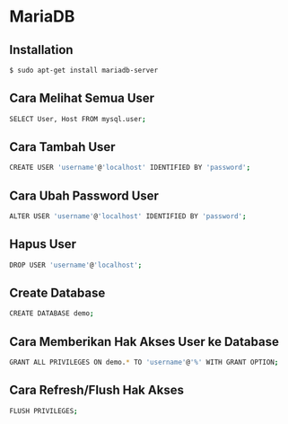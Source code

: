 # MariaDB

## Installation

```bash
$ sudo apt-get install mariadb-server
```

## Cara Melihat Semua User

```bash
SELECT User, Host FROM mysql.user;
```

## Cara Tambah User

```bash
CREATE USER 'username'@'localhost' IDENTIFIED BY 'password';
```

## Cara Ubah Password User

```bash
ALTER USER 'username'@'localhost' IDENTIFIED BY 'password';
```

## Hapus User

```bash
DROP USER 'username'@'localhost';
```

## Create Database

```bash
CREATE DATABASE demo;
```

## Cara Memberikan Hak Akses User ke Database

```bash
GRANT ALL PRIVILEGES ON demo.* TO 'username'@'%' WITH GRANT OPTION;
```

## Cara Refresh/Flush Hak Akses

```bash
FLUSH PRIVILEGES;
```
